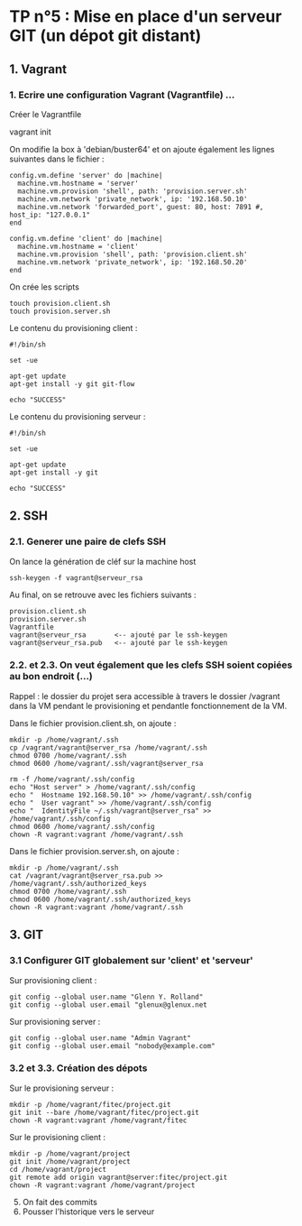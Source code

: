 
# TP n°5 : Mise en place d'un serveur GIT (un dépot git distant)

## 1. Vagrant

### 1. Ecrire une configuration Vagrant (Vagrantfile) ...

Créer le Vagrantfile

   vagrant init

On modifie la box à 'debian/buster64' et on ajoute également les lignes
suivantes dans le fichier :

    config.vm.define 'server' do |machine|
      machine.vm.hostname = 'server'
      machine.vm.provision 'shell', path: 'provision.server.sh'
      machine.vm.network 'private_network', ip: '192.168.50.10'
      machine.vm.network 'forwarded_port', guest: 80, host: 7891 #, host_ip: "127.0.0.1"
    end
  
    config.vm.define 'client' do |machine|
      machine.vm.hostname = 'client'
      machine.vm.provision 'shell', path: 'provision.client.sh'
      machine.vm.network 'private_network', ip: '192.168.50.20'
    end

On crée les scripts

    touch provision.client.sh
    touch provision.server.sh

Le contenu du provisioning client :

    #!/bin/sh

    set -ue

    apt-get update
    apt-get install -y git git-flow

    echo "SUCCESS"

Le contenu du provisioning serveur :

    #!/bin/sh

    set -ue

    apt-get update
    apt-get install -y git

    echo "SUCCESS"



## 2. SSH

### 2.1. Generer une paire de clefs SSH 

On lance la génération de cléf sur la machine host

    ssh-keygen -f vagrant@serveur_rsa

Au final, on se retrouve avec les fichiers suivants :

    provision.client.sh
    provision.server.sh
    Vagrantfile
    vagrant@serveur_rsa       <-- ajouté par le ssh-keygen
    vagrant@serveur_rsa.pub   <-- ajouté par le ssh-keygen

### 2.2. et 2.3. On veut également que les clefs SSH soient copiées au bon endroit (...)

Rappel : le dossier du projet sera accessible à travers le dossier /vagrant
dans la VM pendant le provisioning et pendantle fonctionnement de la VM.

Dans le fichier provision.client.sh, on ajoute :

    mkdir -p /home/vagrant/.ssh
    cp /vagrant/vagrant@server_rsa /home/vagrant/.ssh
    chmod 0700 /home/vagrant/.ssh
    chmod 0600 /home/vagrant/.ssh/vagrant@server_rsa

    rm -f /home/vagrant/.ssh/config
    echo "Host server" > /home/vagrant/.ssh/config
    echo "  Hostname 192.168.50.10" >> /home/vagrant/.ssh/config
    echo "  User vagrant" >> /home/vagrant/.ssh/config
    echo "  IdentityFile ~/.ssh/vagrant@server_rsa" >> /home/vagrant/.ssh/config
    chmod 0600 /home/vagrant/.ssh/config
    chown -R vagrant:vagrant /home/vagrant/.ssh

Dans le fichier provision.server.sh, on ajoute :

    mkdir -p /home/vagrant/.ssh
    cat /vagrant/vagrant@server_rsa.pub >> /home/vagrant/.ssh/authorized_keys
    chmod 0700 /home/vagrant/.ssh
    chmod 0600 /home/vagrant/.ssh/authorized_keys
    chown -R vagrant:vagrant /home/vagrant/.ssh


## 3. GIT

### 3.1 Configurer GIT globalement sur 'client' et 'serveur'

Sur provisioning client :

    git config --global user.name "Glenn Y. Rolland"
    git config --global user.email "glenux@glenux.net

Sur provisioning server :

    git config --global user.name "Admin Vagrant"
    git config --global user.email "nobody@example.com"

### 3.2 et 3.3. Création des dépots

Sur le provisioning serveur : 

    mkdir -p /home/vagrant/fitec/project.git
    git init --bare /home/vagrant/fitec/project.git
    chown -R vagrant:vagrant /home/vagrant/fitec

Sur le provisioning client :

    mkdir -p /home/vagrant/project
    git init /home/vagrant/project
    cd /home/vagrant/project
    git remote add origin vagrant@server:fitec/project.git
    chown -R vagrant:vagrant /home/vagrant/project

5. On fait des commits
6. Pousser l'historique vers le serveur


